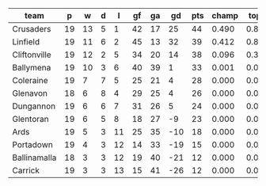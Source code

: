 |     team     | p  | w  | d | l  | gf | ga | gd  | pts | champ | top2  | top3  | top4  |  5-7  | bot4  | bot3  | bot2  |
|--------------|----|----|---|----|----|----|-----|-----|-------|-------|-------|-------|-------|-------|-------|-------|
| Crusaders    | 19 | 13 | 5 |  1 | 42 | 17 |  25 |  44 | 0.490 | 0.849 | 0.987 | 0.998 | 0.002 | 0.000 | 0.000 | 0.000|
| Linfield     | 19 | 11 | 6 |  2 | 45 | 13 |  32 |  39 | 0.412 | 0.812 | 0.982 | 0.998 | 0.002 | 0.000 | 0.000 | 0.000|
| Cliftonville | 19 | 12 | 2 |  5 | 34 | 20 |  14 |  38 | 0.096 | 0.323 | 0.893 | 0.978 | 0.022 | 0.000 | 0.000 | 0.000|
| Ballymena    | 19 | 10 | 3 |  6 | 40 | 39 |   1 |  33 | 0.001 | 0.011 | 0.082 | 0.493 | 0.486 | 0.002 | 0.000 | 0.000|
| Coleraine    | 19 |  7 | 7 |  5 | 25 | 21 |   4 |  28 | 0.000 | 0.002 | 0.024 | 0.216 | 0.704 | 0.014 | 0.001 | 0.000|
| Glenavon     | 18 |  6 | 8 |  4 | 29 | 25 |   4 |  26 | 0.000 | 0.003 | 0.022 | 0.191 | 0.705 | 0.019 | 0.002 | 0.000|
| Dungannon    | 19 |  6 | 6 |  7 | 31 | 26 |   5 |  24 | 0.000 | 0.001 | 0.010 | 0.116 | 0.728 | 0.032 | 0.005 | 0.001|
| Glentoran    | 19 |  6 | 5 |  8 | 18 | 27 |  -9 |  23 | 0.000 | 0.000 | 0.000 | 0.009 | 0.279 | 0.257 | 0.059 | 0.012|
| Ards         | 19 |  5 | 3 | 11 | 25 | 35 | -10 |  18 | 0.000 | 0.000 | 0.000 | 0.001 | 0.062 | 0.742 | 0.271 | 0.090|
| Portadown    | 19 |  4 | 3 | 12 | 14 | 33 | -19 |  15 | 0.000 | 0.000 | 0.000 | 0.000 | 0.006 | 0.962 | 0.818 | 0.444|
| Ballinamalla | 18 |  3 | 3 | 12 | 19 | 40 | -21 |  12 | 0.000 | 0.000 | 0.000 | 0.000 | 0.003 | 0.978 | 0.889 | 0.639|
| Carrick      | 19 |  3 | 3 | 13 | 15 | 41 | -26 |  12 | 0.000 | 0.000 | 0.000 | 0.000 | 0.001 | 0.994 | 0.955 | 0.814|
